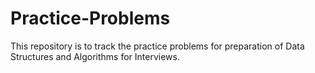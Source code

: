 # Practice-Problems
This repository is to track the practice problems for preparation of Data Structures and Algorithms for Interviews.
